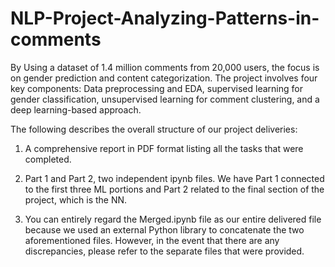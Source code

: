 # NLP-Project-Analyzing-Patterns-in-comments
By Using a dataset of 1.4 million comments from 20,000 users, the focus is on gender prediction and content
categorization. The project involves four key components: Data preprocessing and EDA, supervised learning for
gender classification, unsupervised learning for comment clustering, and a deep learning-based approach.

The following describes the overall structure of our project deliveries:

1. A comprehensive report in PDF format listing all the tasks that were completed.

2. Part 1 and Part 2, two independent ipynb files. We have Part 1 connected to the first three ML portions and Part 2
related to the final section of the project, which is the NN.

3. You can entirely regard the Merged.ipynb file as our entire delivered file because we used an external Python library
to concatenate the two aforementioned files. However, in the event that there are any discrepancies, please refer to the separate files that were provided.

